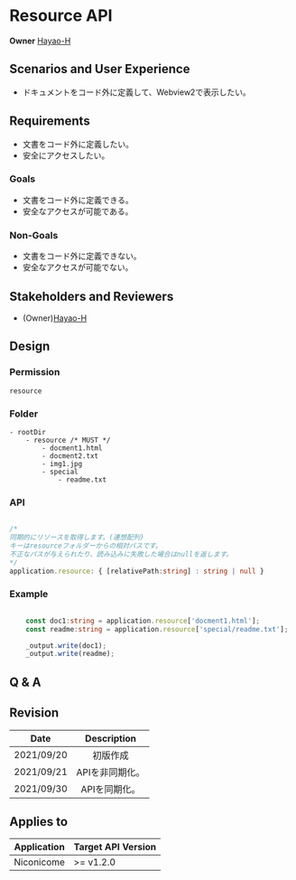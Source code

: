 # Resource API

**Owner** [Hayao-H](https://github.com/Hayao-H)

## Scenarios and User Experience
- ドキュメントをコード外に定義して、Webview2で表示したい。

## Requirements
- 文書をコード外に定義したい。
- 安全にアクセスしたい。

### Goals
- 文書をコード外に定義できる。
- 安全なアクセスが可能である。

### Non-Goals
- 文書をコード外に定義できない。
- 安全なアクセスが可能でない。

## Stakeholders and Reviewers
- (Owner)[Hayao-H](https://github.com/Hayao-H)

## Design

### Permission
```resource```

### Folder
```
- rootDir
    - resource /* MUST */
        - docment1.html
        - docment2.txt
        - img1.jpg
        - special
            - readme.txt
```

### API
```TypeScript

/*
同期的にリソースを取得します。(連想配列)
キーはresourceフォルダーからの相対パスです。
不正なパスが与えられたり、読み込みに失敗した場合はnullを返します。
*/
application.resource: { [relativePath:string] : string | null }

```

### Example
```TypeScript

    const doc1:string = application.resource['docment1.html'];
    const readme:string = application.resource['special/readme.txt'];

    _output.write(doc1);
    _output.write(readme);

```

## Q & A

## Revision
Date | Description
:---:| :---:
2021/09/20 | 初版作成
2021/09/21 | APIを非同期化。
2021/09/30 | APIを同期化。

## Applies to
Application | Target API Version
:--: | --
Niconicome | >= v1.2.0